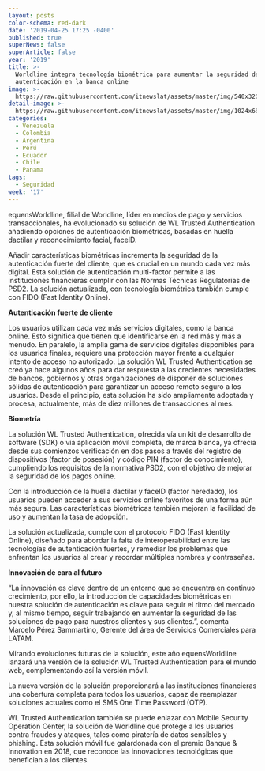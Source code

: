 ```yaml
---
layout: posts
color-schema: red-dark
date: '2019-04-25 17:25 -0400'
published: true
superNews: false
superArticle: false
year: '2019'
title: >-
  Worldline integra tecnología biométrica para aumentar la seguridad de la
  autenticación en la banca online
image: >-
  https://raw.githubusercontent.com/itnewslat/assets/master/img/540x320/Biometria-p.jpg
detail-image: >-
  https://raw.githubusercontent.com/itnewslat/assets/master/img/1024x680/Biometria-g.jpg
categories:
  - Venezuela
  - Colombia
  - Argentina
  - Perú
  - Ecuador
  - Chile
  - Panama
tags:
  - Seguridad
week: '17'
---
```

equensWorldline, filial de Worldline, líder en medios de pago y servicios transaccionales, ha evolucionado su solución de WL Trusted Authentication añadiendo opciones de autenticación biométricas, basadas en huella dactilar y reconocimiento facial, faceID. 

Añadir características biométricas incrementa la seguridad de la autenticación fuerte del cliente, que es crucial en un mundo cada vez más digital. Esta solución de autenticación multi-factor permite a las instituciones financieras cumplir con las Normas Técnicas Regulatorias de PSD2. La solución actualizada, con tecnología biométrica también cumple con FIDO (Fast Identity Online). 

**Autenticación fuerte de cliente**

Los usuarios utilizan cada vez más servicios digitales, como la banca online. Esto significa que tienen que identificarse en la red más y más a menudo. En paralelo, la amplia gama de servicios digitales disponibles para los usuarios finales, requiere una protección mayor frente a cualquier intento de acceso no autorizado. 
La solución WL Trusted Authentication se creó ya hace algunos años para dar respuesta a las crecientes necesidades de bancos, gobiernos y otras organizaciones de disponer de soluciones sólidas de autenticación para garantizar un acceso remoto seguro a los usuarios. Desde el principio, esta solución ha sido ampliamente adoptada y procesa, actualmente, más de diez millones de transacciones al mes. 

**Biometría**

La solución WL Trusted Authentication, ofrecida vía un kit de desarrollo de software (SDK) o vía aplicación móvil completa, de marca blanca, ya ofrecía desde sus comienzos verificación en dos pasos a través del registro de dispositivos (factor de posesión) y código PIN (factor de conocimiento), cumpliendo los requisitos de la normativa PSD2, con el objetivo de mejorar la seguridad de los pagos online. 

Con la introducción de la huella dactilar y faceID (factor heredado), los usuarios pueden acceder a sus servicios online favoritos de una forma aún más segura. Las características biométricas también mejoran la facilidad de uso y aumentan la tasa de adopción. 

La solución actualizada, cumple con el protocolo FIDO (Fast Identity Online), diseñado para abordar la falta de interoperabilidad entre las tecnologías de autenticación fuertes, y remediar los problemas que enfrentan los usuarios al crear y recordar múltiples nombres y contraseñas.

**Innovación de cara al futuro**

“La innovación es clave dentro de un entorno que se encuentra en continuo crecimiento, por ello, la introducción de capacidades biométricas en nuestra solución de autenticación es clave para seguir el ritmo del mercado y, al mismo tiempo, seguir trabajando en aumentar la seguridad de las soluciones de pago para nuestros clientes y sus clientes.”, comenta Marcelo Pérez Sammartino, Gerente del área de Servicios Comerciales para LATAM. 

Mirando evoluciones futuras de la solución, este año equensWorldline lanzará una versión de la solución WL Trusted Authentication para el mundo web, complementando así la versión móvil. 

La nueva versión de la solución proporcionará a las instituciones financieras una cobertura completa para todos los usuarios, capaz de reemplazar soluciones actuales como el SMS One Time Password (OTP).

WL Trusted Authentication también se puede enlazar con Mobile Security Operation Center, la solución de Worldline que protege a los usuarios contra fraudes y ataques, tales como piratería de datos sensibles y phishing. Esta solución móvil fue galardonada con el premio Banque & Innovation en 2018, que reconoce las innovaciones tecnológicas que benefician a los clientes. 